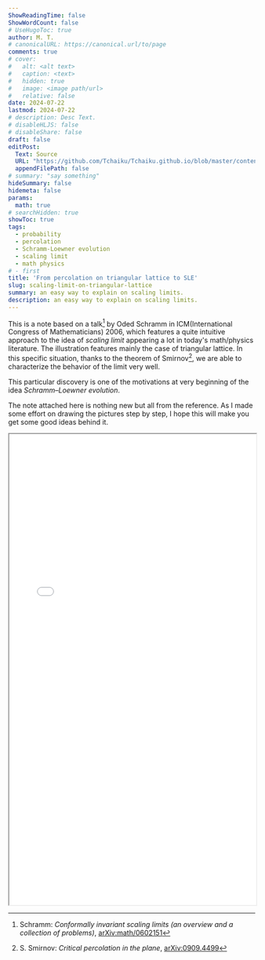 ```yaml
---
ShowReadingTime: false
ShowWordCount: false
# UseHugoToc: true
author: M. T.
# canonicalURL: https://canonical.url/to/page
comments: true
# cover:
#   alt: <alt text>
#   caption: <text>
#   hidden: true
#   image: <image path/url>
#   relative: false
date: 2024-07-22
lastmod: 2024-07-22
# description: Desc Text.
# disableHLJS: false
# disableShare: false
draft: false
editPost:
  Text: Source
  URL: "https://github.com/Tchaiku/Tchaiku.github.io/blob/master/content/math/From%20percolation%20on%20triangular%20lattice%20to%20SLE/scaling_limit.pdf"
  appendFilePath: false
# summary: "say something"
hideSummary: false
hidemeta: false
params:
  math: true
# searchHidden: true
showToc: true
tags:
  - probability
  - percolation
  - Schramm-Loewner evolution
  - scaling limit
  - math physics
# - first
title: 'From percolation on triangular lattice to SLE'
slug: scaling-limit-on-triangular-lattice
summary: an easy way to explain on scaling limits.
description: an easy way to explain on scaling limits.
---
```


This is a note based on a talk[^1] by Oded Schramm in ICM(International Congress of Mathematicians) 2006, which features a quite intuitive approach to the idea of *scaling limit* appearing a lot in today's math/physics literature. The illustration features mainly the case of triangular lattice. In this specific situation, thanks to the theorem of Smirnov[^2], we are able to characterize the behavior of the limit very well. 

This particular discovery is one of the motivations at very beginning of the idea *Schramm–Loewner evolution*.

The note attached here is nothing new but all from the reference. As I made some effort on drawing the pictures step by step, I hope this will make you get some good ideas behind it.

<!-- {{<pdf "scaling_limit.pdf">}} -->

<iframe class="pdf" src="/pdfjs/web/viewer.html?file=%2Fpdf%2Fscaling_limit.pdf" width= "100%" height= "960px"></iframe>

[^1]: Schramm: *Conformally invariant scaling limits (an overview and a collection of problems)*, [arXiv:math/0602151](https://arxiv.org/abs/math/0602151)

[^2]: S. Smirnov: *Critical percolation in the plane*, [arXiv:0909.4499](https://arxiv.org/abs/0909.4499)
